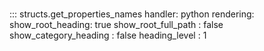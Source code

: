 # 
::: structs.get_properties_names
    handler: python
    rendering:
      show_root_heading: true
      show_root_full_path : false
      show_category_heading : false
      heading_level : 1